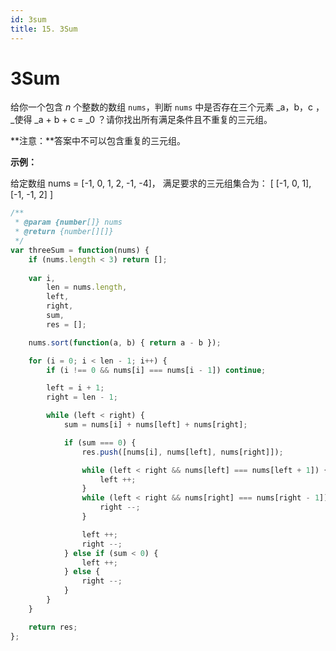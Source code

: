 ```yaml
---
id: 3sum
title: 15. 3Sum
---
```


# 3Sum

给你一个包含 _n_ 个整数的数组 `nums`，判断 `nums` 中是否存在三个元素 _a，b，c ，_使得 _a + b + c = _0 ？请你找出所有满足条件且不重复的三元组。

**注意：**答案中不可以包含重复的三元组。



**示例：**

给定数组 nums = \[-1, 0, 1, 2, -1, -4]， 满足要求的三元组集合为： \[ \[-1, 0, 1], \[-1, -1, 2] ]

```javascript
/**
 * @param {number[]} nums
 * @return {number[][]}
 */
var threeSum = function(nums) {
	if (nums.length < 3) return [];
	
	var i,
		len = nums.length,
		left,
		right,
		sum,
		res = [];

	nums.sort(function(a, b) { return a - b });

	for (i = 0; i < len - 1; i++) {
		if (i !== 0 && nums[i] === nums[i - 1]) continue;

		left = i + 1;
		right = len - 1;

		while (left < right) {
			sum = nums[i] + nums[left] + nums[right];

			if (sum === 0) {
                res.push([nums[i], nums[left], nums[right]]);

                while (left < right && nums[left] === nums[left + 1]) {
                	left ++;
                }
                while (left < right && nums[right] === nums[right - 1]) {
                	right --;
                }

                left ++;
                right --;
			} else if (sum < 0) {
				left ++;
			} else {
				right --;
			}
		}
	}

	return res;
};
```